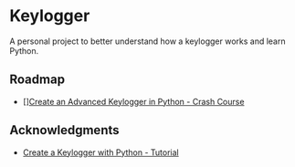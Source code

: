 # Keylogger

A personal project to better understand how a keylogger works and learn Python.

## Roadmap

- [][Create an Advanced Keylogger in Python - Crash Course](https://www.youtube.com/watch?v=25um032xgrw)

## Acknowledgments

* [Create a Keylogger with Python - Tutorial](https://www.youtube.com/watch?v=TbMKwl11itQ)
